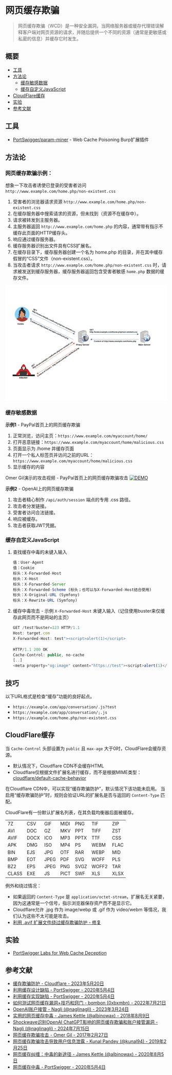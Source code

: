 # 网页缓存欺骗

> 网页缓存欺骗（WCD）是一种安全漏洞，当网络服务器或缓存代理错误解释客户端对网页资源的请求，并随后提供一个不同的资源（通常是更敏感或私密的信息）并缓存它时发生。

## 概要

* [工具](#工具)
* [方法论](#方法论)
    * [缓存敏感数据](#缓存敏感数据)
    * [缓存自定义JavaScript](#缓存自定义JavaScript)
* [CloudFlare缓存](#cloudflare缓存)
* [实验](#实验)
* [参考文献](#参考文献)

## 工具

* [PortSwigger/param-miner](https://github.com/PortSwigger/param-miner) - Web Cache Poisoning Burp扩展插件

## 方法论

### 网页缓存欺骗示例：

想象一下攻击者诱使已登录的受害者访问 `http://www.example.com/home.php/non-existent.css`

1. 受害者的浏览器请求资源 `http://www.example.com/home.php/non-existent.css`
2. 在缓存服务器中搜索请求的资源，但未找到（资源不在缓存中）。
3. 请求被转发到主服务器。
4. 主服务器返回 `http://www.example.com/home.php` 的内容，通常带有指示不缓存此页面的HTTP缓存头。
5. 响应通过缓存服务器。
6. 缓存服务器识别出文件具有CSS扩展名。
7. 在缓存目录下，缓存服务器创建一个名为 home.php 的目录，并在其中缓存假冒的“CSS”文件（non-existent.css）。
8. 当攻击者请求 `http://www.example.com/home.php/non-existent.css` 时，请求被发送到缓存服务器，缓存服务器返回包含受害者敏感 `home.php` 数据的缓存文件。

![WCD演示](Images/wcd.jpg)

### 缓存敏感数据

**示例1** - PayPal首页上的网页缓存欺骗

1. 正常浏览，访问主页：`https://www.example.com/myaccount/home/`
2. 打开恶意链接：`https://www.example.com/myaccount/home/malicious.css`
3. 页面显示为 /home 并缓存页面
4. 打开一个私人标签页并访问之前的URL：`https://www.example.com/myaccount/home/malicious.css`
5. 显示缓存的内容

Omer Gil演示的攻击视频 - PayPal首页上的网页缓存欺骗攻击
[![DEMO](https://i.vimeocdn.com/video/674856618-f9bac811a4c7bcf635c4eff51f68a50e3d5532ca5cade3db784c6d178b94d09a-d)](https://vimeo.com/249130093)

**示例2** - OpenAI上的网页缓存欺骗

1. 攻击者精心制作 `/api/auth/session` 端点的专用 .css 路径。
2. 攻击者分发链接。
3. 受害者访问合法链接。
4. 响应被缓存。
5. 攻击者获取JWT凭据。

### 缓存自定义JavaScript

1. 查找缓存中毒的未键入输入

    ```js
    值：User-Agent
    值：Cookie
    标头：X-Forwarded-Host
    标头：X-Host
    标头：X-Forwarded-Server
    标头：X-Forwarded-Scheme (标头；也可以与X-Forwarded-Host结合使用)
    标头：X-Original-URL (Symfony)
    标头：X-Rewrite-URL (Symfony)
    ```

2. 缓存中毒攻击 - 示例 `X-Forwarded-Host` 未键入输入（记住使用buster来仅缓存此网页而不是网站的主页）

    ```js
    GET /test?buster=123 HTTP/1.1
    Host: target.com
    X-Forwarded-Host: test"><script>alert(1)</script>

    HTTP/1.1 200 OK
    Cache-Control: public, no-cache
    [..]
    <meta property="og:image" content="https://test"><script>alert(1)</script>">
    ```

## 技巧

以下URL格式是检查“缓存”功能的良好起点。

* `https://example.com/app/conversation/.js?test`
* `https://example.com/app/conversation/;.js`
* `https://example.com/home.php/non-existent.css`

## CloudFlare缓存

当 `Cache-Control` 头部设置为 `public` 且 `max-age` 大于0时，CloudFlare会缓存资源。

* 默认情况下，Cloudflare CDN不会缓存HTML
* Cloudflare仅根据文件扩展名进行缓存，而不是根据MIME类型：[cloudflare/default-cache-behavior](https://developers.cloudflare.com/cache/about/default-cache-behavior/)

在Cloudflare CDN中，可以实现“缓存欺骗防护”，默认情况下该功能未启用。
当启用“缓存欺骗防护”时，规则会验证URL的扩展名是否与返回的 `Content-Type` 匹配。

CloudFlare有一份默认扩展名列表，在其负载均衡器后面被缓存。

|       |      |      |      |      |       |      |
|-------|------|------|------|------|-------|------|
| 7Z    | CSV  | GIF  | MIDI | PNG  | TIF   | ZIP  |
| AVI   | DOC  | GZ   | MKV  | PPT  | TIFF  | ZST  |
| AVIF  | DOCX | ICO  | MP3  | PPTX | TTF   | CSS  |
| APK   | DMG  | ISO  | MP4  | PS   | WEBM  | FLAC |
| BIN   | EJS  | JPG  | OTF  | RAR  | WEBP  | MID  |
| BMP   | EOT  | JPEG | PDF  | SVG  | WOFF  | PLS  |
| BZ2   | EPS  | JPEG | PNG  | SVGZ | WOFF2 | TAR  |
| CLASS | EXE  | JS   | PICT | SWF  | XLS   | XLSX |

例外和绕过情况：

* 如果返回的 `Content-Type` 是 `application/octet-stream`，扩展名无关紧要，因为这通常是一个信号，指示浏览器保存资产而不是显示它。
* Cloudflare允许 .jpg 作为 image/webp 或 .gif 作为 video/webm 等情况，我们认为这些不太可能是攻击。
* [利用 .avif 扩展文件绕过缓存欺骗防护 - 修复](https://hackerone.com/reports/1391635)

## 实验

* [PortSwigger Labs for Web Cache Deception](https://portswigger.net/web-security/all-labs#web-cache-poisoning)

## 参考文献

* [缓存欺骗防护 - Cloudflare - 2023年5月20日](https://developers.cloudflare.com/cache/cache-security/cache-deception-armor/)
* [利用缓存设计缺陷 - PortSwigger - 2020年5月4日](https://portswigger.net/web-security/web-cache-poisoning/exploiting-design-flaws)
* [利用缓存实现缺陷 - PortSwigger - 2020年5月4日](https://portswigger.net/web-security/web-cache-poisoning/exploiting-implementation-flaws)
* [如何测试网页缓存漏洞+技巧和窍门 - bombon (0xbxmbn) - 2022年7月21日](https://bxmbn.medium.com/how-i-test-for-web-cache-vulnerabilities-tips-and-tricks-9b138da08ff9)
* [OpenAI账户接管 - Nagli (@naglinagli) - 2023年3月24日](https://twitter.com/naglinagli/status/1639343866313601024)
* [实用的网页缓存中毒 - James Kettle (@albinowax) - 2018年8月9日](https://portswigger.net/blog/practical-web-cache-poisoning)
* [Shockwave识别OpenAI ChatGPT影响的网页缓存欺骗和账户接管漏洞 - Nagli (@naglinagli) - 2024年7月15日](https://www.shockwave.cloud/blog/shockwave-works-with-openai-to-fix-critical-chatgpt-vulnerability)
* [网页缓存欺骗攻击 - Omer Gil - 2017年2月27日](http://omergil.blogspot.fr/2017/02/web-cache-deception-attack.html)
* [网页缓存欺骗攻击导致用户信息泄露 - Kunal Pandey (@kunal94) - 2019年2月25日](https://medium.com/@kunal94/web-cache-deception-attack-leads-to-user-info-disclosure-805318f7bb29)
* [网页缓存纠缠：中毒的新途径 - James Kettle (@albinowax) - 2020年8月5日](https://portswigger.net/research/web-cache-entanglement)
* [网页缓存中毒 - PortSwigger - 2020年5月4日](https://portswigger.net/web-security/web-cache-poisoning)